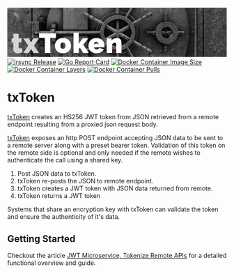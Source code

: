 ![txtoken data transmission](mast.jpg)
[![irsync Release](https://img.shields.io/github/release/txn2/txtoken.svg)](https://github.com/txn2/txtoken/releases)
[![Go Report Card](https://goreportcard.com/badge/github.com/txn2/txtoken)](https://goreportcard.com/report/github.com/txn2/txtoken)
[![Docker Container Image Size](https://shields.beevelop.com/docker/image/image-size/txn2/txtoken/latest.svg)](https://hub.docker.com/r/txn2/irsync/)
[![Docker Container Layers](https://shields.beevelop.com/docker/image/layers/txn2/txtoken/latest.svg)](https://hub.docker.com/r/txn2/irsync/)
[![Docker Container Pulls](https://img.shields.io/docker/pulls/txn2/txtoken.svg)](https://hub.docker.com/r/txn2/txtoken/)

# txToken

[txToken] creates an HS256 JWT token from JSON retrieved from a remote endpoint resulting from a proxied json request body.

[txToken] exposes an http POST endpoint accepting JSON data to be sent to a remote server along with a preset bearer token. Validation of this token on the remote side is optional and only needed if the remote wishes to authenticate the call using a shared key.

1. Post JSON data to txToken.
2. txToken re-posts the JSON to remote endpoint.
3. txToken creates a JWT token with JSON data returned from remote.
4. txToken returns a JWT token

Systems that share an encryption key with txToken can validate the token and ensure the authenticity of it's data.

## Getting Started

Checkout the article [JWT Microservice, Tokenize Remote APIs] for a detailed functional overview and guide.


[JWT Microservice, Tokenize Remote APIs]: https://mk.imti.co/jwt-microservice/
[txtoken]: https://github.com/txn2/txtoken